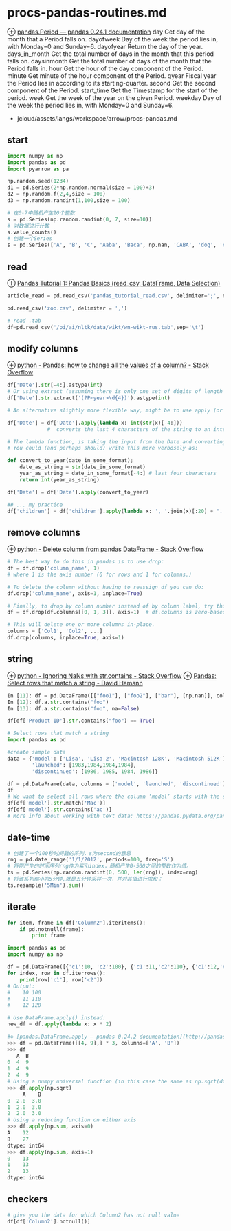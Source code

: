 # procs-pandas-routines.md
⊕ [pandas.Period — pandas 0.24.1 documentation](https://pandas.pydata.org/pandas-docs/stable/reference/api/pandas.Period.html?highlight=period)
    day Get day of the month that a Period falls on.
    dayofweek   Day of the week the period lies in, with Monday=0 and Sunday=6.
    dayofyear   Return the day of the year.
    days_in_month   Get the total number of days in the month that this period falls on.
    daysinmonth Get the total number of days of the month that the Period falls in.
    hour    Get the hour of the day component of the Period.
    minute  Get minute of the hour component of the Period.
    qyear   Fiscal year the Period lies in according to its starting-quarter.
    second  Get the second component of the Period.
    start_time  Get the Timestamp for the start of the period.
    week    Get the week of the year on the given Period.
    weekday Day of the week the period lies in, with Monday=0 and Sunday=6.

+ jcloud/assets/langs/workspace/arrow/procs-pandas.md

## start
```python
import numpy as np
import pandas as pd
import pyarrow as pa

np.random.seed(1234)
d1 = pd.Series(2*np.random.normal(size = 100)+3)
d2 = np.random.f(2,4,size = 100)
d3 = np.random.randint(1,100,size = 100)

# 在0-7中随机产生10个整数
s = pd.Series(np.random.randint(0, 7, size=10))
# 对数据进行计数
s.value_counts()
# 创建一个Series
s = pd.Series(['A', 'B', 'C', 'Aaba', 'Baca', np.nan, 'CABA', 'dog', 'cat']) 
```

## read
⊕ [Pandas Tutorial 1: Pandas Basics (read_csv, DataFrame, Data Selection)](https://data36.com/pandas-tutorial-1-basics-reading-data-files-dataframes-data-selection/)

```python
article_read = pd.read_csv('pandas_tutorial_read.csv', delimiter=';', names = ['my_datetime', 'event', 'country', 'user_id', 'source', 'topic'])

pd.read_csv('zoo.csv', delimiter = ',')

# read .tab
df=pd.read_csv('/pi/ai/nltk/data/wikt/wn-wikt-rus.tab',sep='\t')
```

## modify columns
⊕ [python - Pandas: how to change all the values of a column? - Stack Overflow](https://stackoverflow.com/questions/12604909/pandas-how-to-change-all-the-values-of-a-column)

```python
df['Date'].str[-4:].astype(int)
# Or using extract (assuming there is only one set of digits of length 4 somewhere in each string):
df['Date'].str.extract('(?P<year>\d{4})').astype(int)

# An alternative slightly more flexible way, might be to use apply (or equivalently map) to do this:

df['Date'] = df['Date'].apply(lambda x: int(str(x)[-4:]))
             #  converts the last 4 characters of the string to an integer

# The lambda function, is taking the input from the Date and converting it to a year.
# You could (and perhaps should) write this more verbosely as:

def convert_to_year(date_in_some_format);
    date_as_string = str(date_in_some_format)
    year_as_string = date_in_some_format[-4:] # last four characters
    return int(year_as_string)

df['Date'] = df['Date'].apply(convert_to_year)

## ... my practice
df['children'] = df['children'].apply(lambda x: ', '.join(x)[:20] + "..")
```

## remove columns
⊕ [python - Delete column from pandas DataFrame - Stack Overflow](https://stackoverflow.com/questions/13411544/delete-column-from-pandas-dataframe)

```python
# The best way to do this in pandas is to use drop:
df = df.drop('column_name', 1)
# where 1 is the axis number (0 for rows and 1 for columns.)

# To delete the column without having to reassign df you can do:
df.drop('column_name', axis=1, inplace=True)

# Finally, to drop by column number instead of by column label, try this to delete, e.g. the 1st, 2nd and 4th columns:
df = df.drop(df.columns[[0, 1, 3]], axis=1)  # df.columns is zero-based pd.Index 

# This will delete one or more columns in-place.
columns = ['Col1', 'Col2', ...]
df.drop(columns, inplace=True, axis=1)
```

## string
⊕ [python - Ignoring NaNs with str.contains - Stack Overflow](https://stackoverflow.com/questions/28311655/ignoring-nans-with-str-contains)
⊕ [Pandas: Select rows that match a string - David Hamann](https://davidhamann.de/2017/06/26/pandas-select-elements-by-string/)

```python
In [11]: df = pd.DataFrame([["foo1"], ["foo2"], ["bar"], [np.nan]], columns=['a'])
In [12]: df.a.str.contains("foo")
In [13]: df.a.str.contains("foo", na=False)

df[df['Product ID'].str.contains("foo") == True]

# Select rows that match a string
import pandas as pd

#create sample data
data = {'model': ['Lisa', 'Lisa 2', 'Macintosh 128K', 'Macintosh 512K'],
        'launched': [1983,1984,1984,1984],
        'discontinued': [1986, 1985, 1984, 1986]}

df = pd.DataFrame(data, columns = ['model', 'launched', 'discontinued'])
df
# We want to select all rows where the column ‘model’ starts with the string ‘Mac’.
df[df['model'].str.match('Mac')]
df[df['model'].str.contains('ac')]
# More info about working with text data: https://pandas.pydata.org/pandas-docs/stable/text.html
```

## date-time
```python
# 创建了一个100秒时间戳的系列，s为second的意思
rng = pd.date_range('1/1/2012', periods=100, freq='S')
# 将刚产生的时间序列rng作为索引index，随机产生0-500之间的整数作为值。
ts = pd.Series(np.random.randint(0, 500, len(rng)), index=rng)
# 将该系列缩小为5分钟,就是五分钟采样一次，并对其值进行求和：
ts.resample('5Min').sum()
```

## iterate
```python
for item, frame in df['Column2'].iteritems():
    if pd.notnull(frame):
        print frame

import pandas as pd
import numpy as np

df = pd.DataFrame([{'c1':10, 'c2':100}, {'c1':11,'c2':110}, {'c1':12,'c2':120}])
for index, row in df.iterrows():
    print(row['c1'], row['c2'])
# Output: 
#    10 100
#    11 110
#    12 120 

# Use DataFrame.apply() instead:
new_df = df.apply(lambda x: x * 2)

#⊕ [pandas.DataFrame.apply — pandas 0.24.2 documentation](http://pandas.pydata.org/pandas-docs/stable/reference/api/pandas.DataFrame.apply.html)
>>> df = pd.DataFrame([[4, 9],] * 3, columns=['A', 'B'])
>>> df
   A  B
0  4  9
1  4  9
2  4  9
# Using a numpy universal function (in this case the same as np.sqrt(df)):
>>> df.apply(np.sqrt)
     A    B
0  2.0  3.0
1  2.0  3.0
2  2.0  3.0
# Using a reducing function on either axis
>>> df.apply(np.sum, axis=0)
A    12
B    27
dtype: int64
>>> df.apply(np.sum, axis=1)
0    13
1    13
2    13
dtype: int64
```

## checkers
```python
# give you the data for which Column2 has not null value
df[df['Column2'].notnull()]
```

